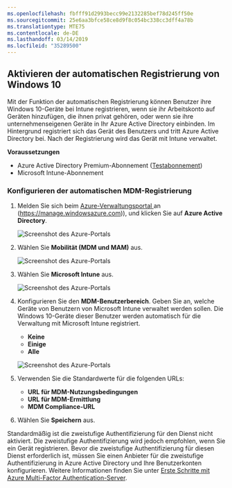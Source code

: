 ```yaml
---
ms.openlocfilehash: fbfff91d2993becc99e2132285bef78d245ff50e
ms.sourcegitcommit: 25e6aa3bfce58ce8d9f8c054bc338cc3dff4a78b
ms.translationtype: MTE75
ms.contentlocale: de-DE
ms.lasthandoff: 03/14/2019
ms.locfileid: "35289500"
---
```

## <a name="enable-windows-10-automatic-enrollment"></a>Aktivieren der automatischen Registrierung von Windows 10

Mit der Funktion der automatischen Registrierung können Benutzer ihre Windows 10-Geräte bei Intune registrieren, wenn sie ihr Arbeitskonto auf Geräten hinzufügen, die ihnen privat gehören, oder wenn sie ihre unternehmenseigenen Geräte in Ihr Azure Active Directory einbinden. Im Hintergrund registriert sich das Gerät des Benutzers und tritt Azure Active Directory bei. Nach der Registrierung wird das Gerät mit Intune verwaltet.

**Voraussetzungen**
- Azure Active Directory Premium-Abonnement ([Testabonnement](http://go.microsoft.com/fwlink/?LinkID=816845))
- Microsoft Intune-Abonnement


### <a name="configure-automatic-mdm-enrollment"></a>Konfigurieren der automatischen MDM-Registrierung

1. Melden Sie sich beim [Azure-Verwaltungsportal ](https://portal.azure.com) an (https://manage.windowsazure.com)), und klicken Sie auf **Azure Active Directory**.

   ![Screenshot des Azure-Portals](../media/auto-enroll-azure-main.png)

2. Wählen Sie **Mobilität (MDM und MAM)** aus.

   ![Screenshot des Azure-Portals](../media/auto-enroll-mdm.png)

3. Wählen Sie **Microsoft Intune** aus.

   ![Screenshot des Azure-Portals](../media/auto-enroll-intune.png)

4. Konfigurieren Sie den **MDM-Benutzerbereich**. Geben Sie an, welche Geräte von Benutzern von Microsoft Intune verwaltet werden sollen. Die Windows 10-Geräte dieser Benutzer werden automatisch für die Verwaltung mit Microsoft Intune registriert.

   - **Keine**
   - **Einige**
   - **Alle**

   ![Screenshot des Azure-Portals](../media/auto-enroll-scope.png)

5. Verwenden Sie die Standardwerte für die folgenden URLs:
   - **URL für MDM-Nutzungsbedingungen**
   - **URL für MDM-Ermittlung**
   - **MDM Compliance-URL**

6. Wählen Sie **Speichern** aus.

Standardmäßig ist die zweistufige Authentifizierung für den Dienst nicht aktiviert. Die zweistufige Authentifizierung wird jedoch empfohlen, wenn Sie ein Gerät registrieren. Bevor die zweistufige Authentifizierung für diesen Dienst erforderlich ist, müssen Sie einen Anbieter für die zweistufige Authentifizierung in Azure Active Directory und Ihre Benutzerkonten konfigurieren. Weitere Informationen finden Sie unter [Erste Schritte mit Azure Multi-Factor Authentication-Server](https://docs.microsoft.com/azure/multi-factor-authentication/multi-factor-authentication-get-started-cloud).
